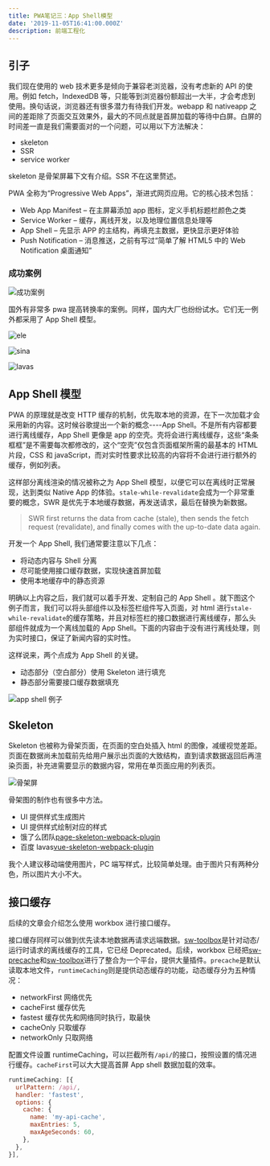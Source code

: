 ```yaml
---
title: PWA笔记三：App Shell模型
date: '2019-11-05T16:41:00.000Z'
description: 前端工程化
---
```


## 引子

我们现在使用的 web 技术更多是倾向于兼容老浏览器，没有考虑新的 API 的使用。例如 fetch，IndexedDB 等，只能等到浏览器份额超出一大半，才会考虑到使用。换句话说，浏览器还有很多潜力有待我们开发。webapp 和 nativeapp 之间的差距除了页面交互效果外，最大的不同点就是首屏加载的等待中白屏。白屏的时间差一直是我们需要面对的一个问题，可以用以下方法解决：

- skeleton
- SSR
- service worker

skeleton 是骨架屏幕下文有介绍。SSR 不在这里赘述。

PWA 全称为“Progressive Web Apps”，渐进式网页应用。它的核心技术包括：

- Web App Manifest – 在主屏幕添加 app 图标，定义手机标题栏颜色之类
- Service Worker – 缓存，离线开发，以及地理位置信息处理等
- App Shell – 先显示 APP 的主结构，再填充主数据，更快显示更好体验
- Push Notification – 消息推送，之前有写过“简单了解 HTML5 中的 Web Notification 桌面通知”

### 成功案例

![成功案例](https://brandonxiang.top/img/pwa-success.png)

国外有非常多 pwa 提高转换率的案例。同样，国内大厂也纷纷试水。它们无一例外都采用了 App Shell 模型。

![ele](https://brandonxiang.top/img/pwa-ele.png)

![sina](https://brandonxiang.top/img/pwa-sina.png)

![lavas](https://brandonxiang.top/img/pwa-lavas.png)

## App Shell 模型

PWA 的原理就是改变 HTTP 缓存的机制，优先取本地的资源，在下一次加载才会采用新的内容。这时候谷歌提出一个新的概念----App Shell。不是所有内容都要进行离线缓存，App Shell 更像是 app 的空壳。壳将会进行离线缓存，这些“条条框框”是不需要每次都修改的，这个“空壳”仅包含页面框架所需的最基本的 HTML 片段，CSS 和 javaScript，而对实时性要求比较高的内容将不会进行进行额外的缓存，例如列表。

这样部分离线渲染的情况被称之为 App Shell 模型，以便它可以在离线时正常展现，达到类似 Native App 的体验。`stale-while-revalidate`会成为一个非常重要的概念，SWR 是优先于本地缓存数据，再发送请求，最后在替换为新数据。

> SWR first returns the data from cache (stale), then sends the fetch request (revalidate), and finally comes with the up-to-date data again.

开发一个 App Shell, 我们通常要注意以下几点：

- 将动态内容与 Shell 分离
- 尽可能使用接口缓存数据，实现快速首屏加载
- 使用本地缓存中的静态资源

明确以上内容之后，我们就可以着手开发、定制自己的 App Shell 。就下图这个例子而言，我们可以将头部组件以及标签栏组件写入页面，对 html 进行`stale-while-revalidate`的缓存策略，并且对标签栏的接口数据进行离线缓存，那么头部组件就成为一个离线加载的 App Shell。下面的内容由于没有进行离线处理，则为实时接口，保证了新闻内容的实时性。

这样说来，两个点成为 App Shell 的关键。

- 动态部分（空白部分）使用 Skeleton 进行填充
- 静态部分需要接口缓存数据填充

![app shell 例子](https://brandonxiang.top/img/pwa-appshell.png)

## Skeleton

Skeleton 也被称为骨架页面，在页面的空白处插入 html 的图像，减缓视觉差距。页面在数据尚未加载前先给用户展示出页面的大致结构，直到请求数据返回后再渲染页面，补充进需要显示的数据内容，常用在单页面应用的列表页。

![骨架屏](https://brandonxiang.top/img/pwa-skeleton.png)

骨架图的制作也有很多中方法。

- UI 提供样式生成图片
- UI 提供样式绘制对应的样式
- 饿了么团队[page-skeleton-webpack-plugin](https://github.com/ElemeFE/page-skeleton-webpack-plugin)
- 百度 lavas[vue-skeleton-webpack-plugin](https://github.com/lavas-project/vue-skeleton-webpack-plugin)

我个人建议移动端使用图片，PC 端写样式，比较简单处理。由于图片只有两种分色，所以图片大小不大。

## 接口缓存

后续的文章会介绍怎么使用 workbox 进行接口缓存。

接口缓存同样可以做到优先读本地数据再请求远端数据。[sw-toolbox](https://github.com/GoogleChromeLabs/sw-toolbox)是针对动态/运行时请求的离线缓存的工具，它已经 Deprecated。后续，workbox 已经把[sw-precache](https://github.com/GoogleChromeLabs/sw-precache)和[sw-toolbox](https://github.com/GoogleChromeLabs/sw-toolbox)进行了整合为一个平台，提供大量插件。`precache`是默认读取本地文件，`runtimeCaching`则是提供动态缓存的功能，动态缓存分为五种情况：

- networkFirst 网络优先
- cacheFirst 缓存优先
- fastest 缓存优先和网络同时执行，取最快
- cacheOnly 只取缓存
- networkOnly 只取网络

配置文件设置 runtimeCaching，可以拦截所有`/api/`的接口，按照设置的情况进行缓存。`cacheFirst`可以大大提高首屏 App shell 数据加载的效率。

```javascript
runtimeCaching: [{
  urlPattern: /api/,
  handler: 'fastest',
  options: {
    cache: {
      name: 'my-api-cache',
      maxEntries: 5,
      maxAgeSeconds: 60,
    },
  },
}],
```
